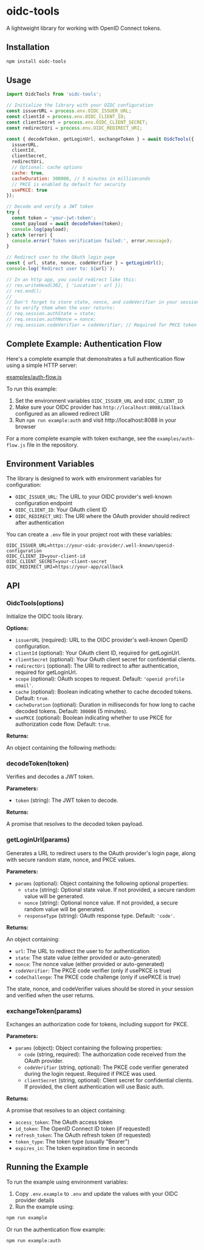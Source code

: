 # oidc-tools

A lightweight library for working with OpenID Connect tokens.

## Installation

```bash
npm install oidc-tools
```

## Usage

```javascript
import OidcTools from 'oidc-tools';

// Initialize the library with your OIDC configuration
const issuerURL = process.env.OIDC_ISSUER_URL;
const clientId = process.env.OIDC_CLIENT_ID;
const clientSecret = process.env.OIDC_CLIENT_SECRET;
const redirectUri = process.env.OIDC_REDIRECT_URI;

const { decodeToken, getLoginUrl, exchangeToken } = await OidcTools({
  issuerURL,
  clientId,
  clientSecret,
  redirectUri,
  // Optional: cache options
  cache: true,
  cacheDuration: 300000, // 5 minutes in milliseconds
  // PKCE is enabled by default for security
  usePKCE: true
});

// Decode and verify a JWT token
try {
  const token = 'your-jwt-token';
  const payload = await decodeToken(token);
  console.log(payload);
} catch (error) {
  console.error('Token verification failed:', error.message);
}

// Redirect user to the OAuth login page
const { url, state, nonce, codeVerifier } = getLoginUrl();
console.log(`Redirect user to: ${url}`);

// In an http app, you could redirect like this:
// res.writeHead(302, { 'Location': url });
// res.end();
//
// Don't forget to store state, nonce, and codeVerifier in your session
// to verify them when the user returns:
// req.session.authState = state;
// req.session.authNonce = nonce;
// req.session.codeVerifier = codeVerifier; // Required for PKCE token exchange
```

## Complete Example: Authentication Flow

Here's a complete example that demonstrates a full authentication flow using a simple HTTP server:

[examples/auth-flow.js](examples/auth-flow.js)

To run this example:

1. Set the environment variables `OIDC_ISSUER_URL` and `OIDC_CLIENT_ID`
2. Make sure your OIDC provider has `http://localhost:8088/callback` configured as an allowed redirect URI
3. Run `npm run example:auth` and visit http://localhost:8088 in your browser

For a more complete example with token exchange, see the `examples/auth-flow.js` file in the repository.

## Environment Variables

The library is designed to work with environment variables for configuration:

- `OIDC_ISSUER_URL`: The URL to your OIDC provider's well-known configuration endpoint
- `OIDC_CLIENT_ID`: Your OAuth client ID
- `OIDC_REDIRECT_URI`: The URI where the OAuth provider should redirect after authentication

You can create a `.env` file in your project root with these variables:

```
OIDC_ISSUER_URL=https://your-oidc-provider/.well-known/openid-configuration
OIDC_CLIENT_ID=your-client-id
OIDC_CLIENT_SECRET=your-client-secret
OIDC_REDIRECT_URI=https://your-app/callback
```

## API

### OidcTools(options)

Initialize the OIDC tools library.

**Options:**

- `issuerURL` (required): URL to the OIDC provider's well-known OpenID configuration.
- `clientId` (optional): Your OAuth client ID, required for getLoginUrl.
- `clientSecret` (optional): Your OAuth client secret for confidential clients.
- `redirectUri` (optional): The URI to redirect to after authentication, required for getLoginUrl.
- `scope` (optional): OAuth scopes to request. Default: `'openid profile email'`.
- `cache` (optional): Boolean indicating whether to cache decoded tokens. Default: `true`.
- `cacheDuration` (optional): Duration in milliseconds for how long to cache decoded tokens. Default: `300000` (5 minutes).
- `usePKCE` (optional): Boolean indicating whether to use PKCE for authorization code flow. Default: `true`.

**Returns:**

An object containing the following methods:

### decodeToken(token)

Verifies and decodes a JWT token.

**Parameters:**

- `token` (string): The JWT token to decode.

**Returns:**

A promise that resolves to the decoded token payload.

### getLoginUrl(params)

Generates a URL to redirect users to the OAuth provider's login page, along with secure random state, nonce, and PKCE values.

**Parameters:**

- `params` (optional): Object containing the following optional properties:
  - `state` (string): Optional state value. If not provided, a secure random value will be generated.
  - `nonce` (string): Optional nonce value. If not provided, a secure random value will be generated.
  - `responseType` (string): OAuth response type. Default: `'code'`.

**Returns:**

An object containing:
- `url`: The URL to redirect the user to for authentication
- `state`: The state value (either provided or auto-generated)
- `nonce`: The nonce value (either provided or auto-generated)
- `codeVerifier`: The PKCE code verifier (only if usePKCE is true)
- `codeChallenge`: The PKCE code challenge (only if usePKCE is true)

The state, nonce, and codeVerifier values should be stored in your session and verified when the user returns.

### exchangeToken(params)

Exchanges an authorization code for tokens, including support for PKCE.

**Parameters:**

- `params` (object): Object containing the following properties:
  - `code` (string, required): The authorization code received from the OAuth provider.
  - `codeVerifier` (string, optional): The PKCE code verifier generated during the login request. Required if PKCE was used.
  - `clientSecret` (string, optional): Client secret for confidential clients. If provided, the client authentication will use Basic auth.

**Returns:**

A promise that resolves to an object containing:
- `access_token`: The OAuth access token
- `id_token`: The OpenID Connect ID token (if requested)
- `refresh_token`: The OAuth refresh token (if requested)
- `token_type`: The token type (usually "Bearer")
- `expires_in`: The token expiration time in seconds

## Running the Example

To run the example using environment variables:

1. Copy `.env.example` to `.env` and update the values with your OIDC provider details
2. Run the example using:

```bash
npm run example
```

Or run the authentication flow example:

```bash
npm run example:auth
```
